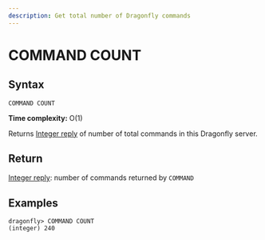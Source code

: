 ```yaml
---
description: Get total number of Dragonfly commands
---
```


# COMMAND COUNT

## Syntax

    COMMAND COUNT 

**Time complexity:** O(1)

Returns [Integer reply](https://redis.io/docs/reference/protocol-spec#resp-integers) of number of total commands in this Dragonfly server.

## Return

[Integer reply](https://redis.io/docs/reference/protocol-spec#resp-integers): number of commands returned by `COMMAND`

## Examples

```shell
dragonfly> COMMAND COUNT
(integer) 240
```
